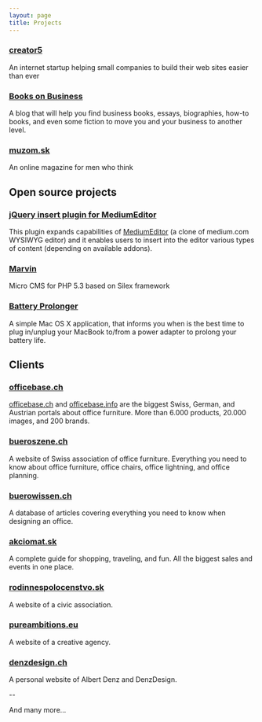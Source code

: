 ```yaml
---
layout: page
title: Projects
---
```


### [creator5](http://www.creator5.com)

An internet startup helping small companies to build their web sites easier than ever

### [Books on Business](http://booksonbusiness.net)

A blog that will help you find business books, essays, biographies, how-to books, and even some fiction to move you and your business to another level.

### [muzom.sk](http://muzom.sk)

An online magazine for men who think


## Open source projects

### [jQuery insert plugin for MediumEditor](https://github.com/orthes/medium-editor-insert-plugin)

This plugin expands capabilities of [MediumEditor](https://github.com/daviferreira/medium-editor) (a clone of medium.com WYSIWYG editor) and it enables users to insert into the editor various types of content (depending on available addons).

### [Marvin](https://github.com/orthes/marvin)

Micro CMS for PHP 5.3 based on Silex framework

### [Battery Prolonger](https://github.com/orthes/Battery-Prolonger)

A simple Mac OS X application, that informs you when is the best time to plug in/unplug your MacBook to/from a power adapter to prolong your battery life.


## Clients

### [officebase.ch](http://www.officebase.ch)

[officebase.ch](http://www.officebase.ch) and [officebase.info](http://www.officebase.info) are the biggest Swiss, German, and Austrian portals about office furniture. More than 6.000 products, 20.000 images, and 200 brands.

### [bueroszene.ch](http://www.bueroszene.ch)

A website of Swiss association of office furniture. Everything you need to know about office furniture, office chairs, office lightning, and office planning.

### [buerowissen.ch](http://www.buerowissen.ch)

A database of articles covering everything you need to know when designing an office.

### [akciomat.sk](http://www.akciomat.sk)

A complete guide for shopping, traveling, and fun. All the biggest sales and events in one place.

### [rodinnespolocenstvo.sk](http://www.rodinnespolocenstvo.sk)

A website of a civic association.

### [pureambitions.eu](http://pureambitions.eu)

A website of a creative agency.

### [denzdesign.ch](http://denzdesign.ch/)

A personal website of Albert Denz and DenzDesign.

--

And many more...
